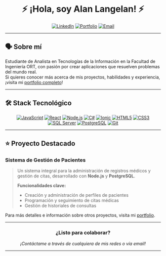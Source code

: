 <div align="center">
  
# ⚡️ **¡Hola, soy Alan Langelan!** ⚡️

[![LinkedIn](https://img.shields.io/badge/LinkedIn-0077B5?style=for-the-badge&logo=linkedin&logoColor=white)](https://linkedin.com/in/alan-langelan-320862352/)
[![Portfolio](https://img.shields.io/badge/Portfolio-3b82f6?style=for-the-badge&logo=react&logoColor=white)](https://alanlange.github.io/)
[![Email](https://img.shields.io/badge/Email-langelanalan%40gmail.com-D14836?style=for-the-badge&logo=gmail&logoColor=white)](mailto:langelanalan@gmail.com)

</div>

---

## 🗣️ **Sobre mí**

Estudiante de Analista en Tecnologías de la Información en la Facultad de Ingeniería ORT, con pasión por crear aplicaciones que resuelven problemas del mundo real.  
Si quieres conocer más acerca de mis proyectos, habilidades y experiencia, ¡visita mi [portfolio completo](https://alanlange.github.io/)!  

---

## 🛠️ **Stack Tecnológico**

<div align="center">
  
[![JavaScript](https://img.shields.io/badge/JavaScript-F7DF1E?style=for-the-badge&logo=javascript&logoColor=black)]()
[![React](https://img.shields.io/badge/React-20232A?style=for-the-badge&logo=react&logoColor=61DAFB)]()
[![Node.js](https://img.shields.io/badge/Node.js-43853D?style=for-the-badge&logo=node.js&logoColor=white)]()
[![C#](https://img.shields.io/badge/C%23-239120?style=for-the-badge&logo=c-sharp&logoColor=white)]()
[![Ionic](https://img.shields.io/badge/Ionic-3880FF?style=for-the-badge&logo=ionic&logoColor=white)]()
[![HTML5](https://img.shields.io/badge/HTML5-E34F26?style=for-the-badge&logo=html5&logoColor=white)]()
[![CSS3](https://img.shields.io/badge/CSS3-1572B6?style=for-the-badge&logo=css3&logoColor=white)]()
[![SQL Server](https://img.shields.io/badge/SQL_Server-CC2927?style=for-the-badge&logo=microsoft-sql-server&logoColor=white)]()
[![PostgreSQL](https://img.shields.io/badge/PostgreSQL-336791?style=for-the-badge&logo=postgresql&logoColor=white)]()
[![Git](https://img.shields.io/badge/Git-F05032?style=for-the-badge&logo=git&logoColor=white)]()

</div>

---

## ⭐ **Proyecto Destacado**  

### Sistema de Gestión de Pacientes  
> Un sistema integral para la administración de registros médicos y gestión de citas, desarrollado con **Node.js** y **PostgreSQL**.  
>  
> **Funcionalidades clave:**  
> - Creación y administración de perfiles de pacientes  
> - Programación y seguimiento de citas médicas  
> - Gestión de historiales de consultas  

Para más detalles e información sobre otros proyectos, visita mi [portfolio](https://alanlange.github.io/).  

---

<div align="center">
  
### ¿Listo para colaborar?
<i>¡Contáctame a través de cualquiera de mis redes o vía email!</i>

</div>

---
